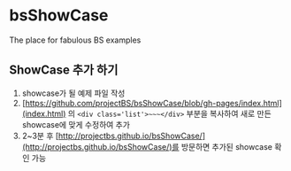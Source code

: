 bsShowCase
==========

The place for fabulous BS examples

## ShowCase 추가 하기

1. showcase가 될 예제 파일 작성
2. [https://github.com/projectBS/bsShowCase/blob/gh-pages/index.html](index.html) 의 `<div class='list'>~~~</div>` 부분을 복사하여 새로 만든 showcase에 맞게 수정하여 추가
3. 2~3분 후 [http://projectbs.github.io/bsShowCase/](http://projectbs.github.io/bsShowCase/)를 방문하면 추가된 showcase 확인 가능
